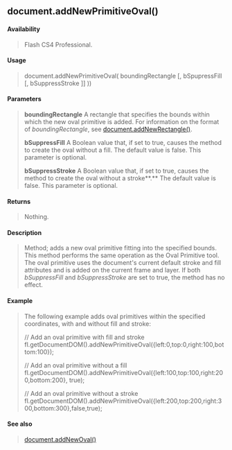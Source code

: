 ## document.addNewPrimitiveOval()

#### Availability

> Flash CS4 Professional.

#### Usage

> document.addNewPrimitiveOval( boundingRectangle \[, bSpupressFill \[, bSuppressStroke \]\] ))

#### Parameters

> **boundingRectangle** A rectangle that specifies the bounds within which the new oval primitive is added. For information on the format of *boundingRectangle*, see [document.addNewRectangle()](#_bookmark128).
>
> **bSuppressFill** A Boolean value that, if set to true, causes the method to create the oval without a fill. The default value is false. This parameter is optional.
>
> **bSuppressStroke** A Boolean value that, if set to true, causes the method to create the oval without a stroke**.** The default value is false. This parameter is optional.

#### Returns

> Nothing.

#### Description

> Method; adds a new oval primitive fitting into the specified bounds. This method performs the same operation as the Oval Primitive tool. The oval primitive uses the document's current default stroke and fill attributes and is added on the current frame and layer. If both *bSuppressFill* and *bSuppressStroke* are set to true, the method has no effect.

#### Example

> The following example adds oval primitives within the specified coordinates, with and without fill and stroke:
>
> // Add an oval primitive with fill and stroke fl.getDocumentDOM().addNewPrimitiveOval({left:0,top:0,right:100,bottom:100});
>
> // Add an oval primitive without a fill fl.getDocumentDOM().addNewPrimitiveOval({left:100,top:100,right:200,bottom:200}, true);
>
> // Add an oval primitive without a stroke fl.getDocumentDOM().addNewPrimitiveOval({left:200,top:200,right:300,bottom:300},false,true);

#### See also

> [document.addNewOval()](#_bookmark124)
